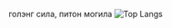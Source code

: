 голэнг сила, питон могила
![Top Langs](https://github-readme-stats.vercel.app/api/top-langs/?username=taranqul&theme=tokyonight)
<!--
**taranqul/taranqul** is a ✨ _special_ ✨ repository because its `README.md` (this file) appears on your GitHub profile.

Here are some ideas to get you started:

- 🔭 I’m currently working on ...
- 🌱 I’m currently learning ...
- 👯 I’m looking to collaborate on ...
- 🤔 I’m looking for help with ...
- 💬 Ask me about ...
- 📫 How to reach me: ...
- 😄 Pronouns: ...
- ⚡ Fun fact: ...
-->
